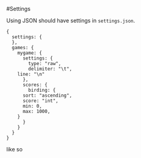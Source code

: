 #Settings

Using JSON should have settings in `settings.json`.

```
{
  settings: {
  },
  games: {
    mygame: {
      settings: {
        type: "raw",
        delimiter: "\t",
	line: "\n"
      },
      scores: { 
        birding: {
	  sort: "ascending",
	  score: "int",
	  min: 0,
	  max: 1000,
	}
      }
    }
  }
}
```

like so
